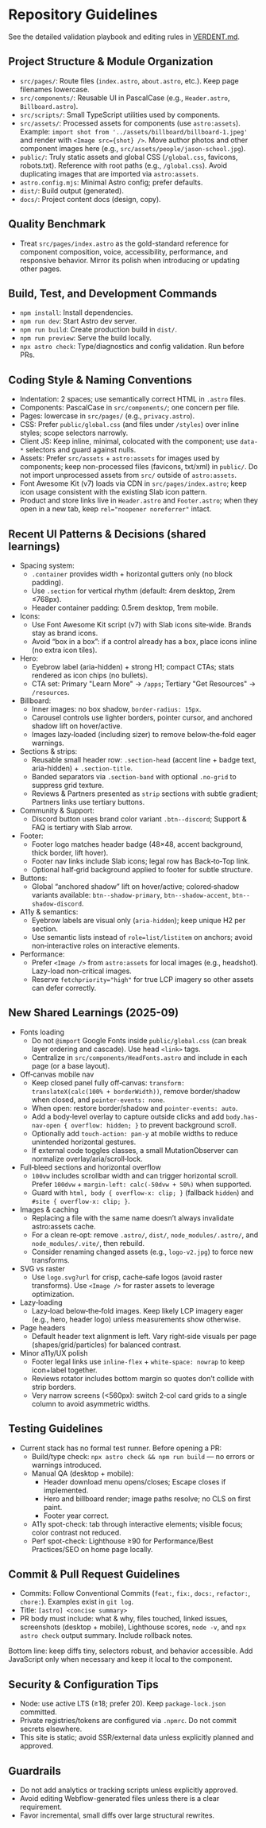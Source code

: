 # Repository Guidelines

See the detailed validation playbook and editing rules in [VERDENT.md](VERDENT.md).

## Project Structure & Module Organization
- `src/pages/`: Route files (`index.astro`, `about.astro`, etc.). Keep page filenames lowercase.
- `src/components/`: Reusable UI in PascalCase (e.g., `Header.astro`, `Billboard.astro`).
- `src/scripts/`: Small TypeScript utilities used by components.
- `src/assets/`: Processed assets for components (use `astro:assets`). Example: `import shot from '../assets/billboard/billboard-1.jpeg'` and render with `<Image src={shot} />`. Move author photos and other component images here (e.g., `src/assets/people/jason-school.jpg`).
- `public/`: Truly static assets and global CSS (`/global.css`, favicons, robots.txt). Reference with root paths (e.g., `/global.css`). Avoid duplicating images that are imported via `astro:assets`.
- `astro.config.mjs`: Minimal Astro config; prefer defaults.
- `dist/`: Build output (generated).
- `docs/`: Project content docs (design, copy).

## Quality Benchmark
- Treat `src/pages/index.astro` as the gold-standard reference for component composition, voice, accessibility, performance, and responsive behavior. Mirror its polish when introducing or updating other pages.

## Build, Test, and Development Commands
- `npm install`: Install dependencies.
- `npm run dev`: Start Astro dev server.
- `npm run build`: Create production build in `dist/`.
- `npm run preview`: Serve the build locally.
- `npx astro check`: Type/diagnostics and config validation. Run before PRs.

## Coding Style & Naming Conventions
- Indentation: 2 spaces; use semantically correct HTML in `.astro` files.
- Components: PascalCase in `src/components/`; one concern per file.
- Pages: lowercase in `src/pages/` (e.g., `privacy.astro`).
- CSS: Prefer `public/global.css` (and files under `/styles`) over inline styles; scope selectors narrowly.
- Client JS: Keep inline, minimal, colocated with the component; use `data-*` selectors and guard against nulls.
- Assets: Prefer `src/assets` + `astro:assets` for images used by components; keep non-processed files (favicons, txt/xml) in `public/`. Do not import unprocessed assets from `src/` outside of `astro:assets`.
- Font Awesome Kit (v7) loads via CDN in `src/pages/index.astro`; keep icon usage consistent with the existing Slab icon pattern.
- Product and store links live in `Header.astro` and `Footer.astro`; when they open in a new tab, keep `rel="noopener noreferrer"` intact.

## Recent UI Patterns & Decisions (shared learnings)
- Spacing system:
  - `.container` provides width + horizontal gutters only (no block padding).
  - Use `.section` for vertical rhythm (default: 4rem desktop, 2rem ≤768px).
  - Header container padding: 0.5rem desktop, 1rem mobile.
- Icons:
  - Use Font Awesome Kit script (v7) with Slab icons site‑wide. Brands stay as brand icons.
  - Avoid “box in a box”: if a control already has a box, place icons inline (no extra icon tiles).
- Hero:
  - Eyebrow label (aria-hidden) + strong H1; compact CTAs; stats rendered as icon chips (no bullets).
  - CTA set: Primary "Learn More" → `/apps`; Tertiary "Get Resources" → `/resources`.
- Billboard:
  - Inner images: no box shadow, `border-radius: 15px`.
  - Carousel controls use lighter borders, pointer cursor, and anchored shadow lift on hover/active.
  - Images lazy‑loaded (including sizer) to remove below‑the‑fold eager warnings.
- Sections & strips:
  - Reusable small header row: `.section-head` (accent line + badge text, aria-hidden) + `.section-title`.
  - Banded separators via `.section-band` with optional `.no-grid` to suppress grid texture.
  - Reviews & Partners presented as `strip` sections with subtle gradient; Partners links use tertiary buttons.
- Community & Support:
  - Discord button uses brand color variant `.btn--discord`; Support & FAQ is tertiary with Slab arrow.
- Footer:
  - Footer logo matches header badge (48×48, accent background, thick border, lift hover).
  - Footer nav links include Slab icons; legal row has Back‑to‑Top link.
  - Optional half‑grid background applied to footer for subtle structure.
- Buttons:
  - Global “anchored shadow” lift on hover/active; colored‑shadow variants available: `btn--shadow-primary`, `btn--shadow-accent`, `btn--shadow-discord`.
- A11y & semantics:
  - Eyebrow labels are visual only (`aria-hidden`); keep unique H2 per section.
  - Use semantic lists instead of `role=list/listitem` on anchors; avoid non‑interactive roles on interactive elements.
- Performance:
  - Prefer `<Image />` from `astro:assets` for local images (e.g., headshot). Lazy-load non-critical images.
  - Reserve `fetchpriority="high"` for true LCP imagery so other assets can defer correctly.

## New Shared Learnings (2025-09)

- Fonts loading
  - Do not `@import` Google Fonts inside `public/global.css` (can break layer ordering and cascade). Use head `<link>` tags.
  - Centralize in `src/components/HeadFonts.astro` and include in each page (or a base layout).
- Off‑canvas mobile nav
  - Keep closed panel fully off‑canvas: `transform: translateX(calc(100% + borderWidth))`, remove border/shadow when closed, and `pointer-events: none`.
  - When open: restore border/shadow and `pointer-events: auto`.
  - Add a body‑level overlay to capture outside clicks and add `body.has-nav-open { overflow: hidden; }` to prevent background scroll.
  - Optionally add `touch-action: pan-y` at mobile widths to reduce unintended horizontal gestures.
  - If external code toggles classes, a small MutationObserver can normalize overlay/aria/scroll‑lock.
- Full‑bleed sections and horizontal overflow
  - `100vw` includes scrollbar width and can trigger horizontal scroll. Prefer `100dvw` + `margin-left: calc(-50dvw + 50%)` when supported.
  - Guard with `html, body { overflow-x: clip; }` (fallback `hidden`) and `#site { overflow-x: clip; }`.
- Images & caching
  - Replacing a file with the same name doesn’t always invalidate astro:assets cache.
  - For a clean re‑opt: remove `.astro/`, `dist/`, `node_modules/.astro/`, and `node_modules/.vite/`, then rebuild.
  - Consider renaming changed assets (e.g., `logo-v2.jpg`) to force new transforms.
- SVG vs raster
  - Use `logo.svg?url` for crisp, cache‑safe logos (avoid raster transforms). Use `<Image />` for raster assets to leverage optimization.
- Lazy‑loading
  - Lazy‑load below‑the‑fold images. Keep likely LCP imagery eager (e.g., hero, header logo) unless measurements show otherwise.
- Page headers
  - Default header text alignment is left. Vary right‑side visuals per page (shapes/grid/particles) for balanced contrast.
- Minor a11y/UX polish
  - Footer legal links use `inline-flex` + `white-space: nowrap` to keep icon+label together.
  - Reviews rotator includes bottom margin so quotes don’t collide with strip borders.
  - Very narrow screens (<560px): switch 2‑col card grids to a single column to avoid asymmetric widths.

## Testing Guidelines
- Current stack has no formal test runner. Before opening a PR:
  - Build/type check: `npx astro check && npm run build` — no errors or warnings introduced.
  - Manual QA (desktop + mobile):
    - Header download menu opens/closes; Escape closes if implemented.
    - Hero and billboard render; image paths resolve; no CLS on first paint.
    - Footer year correct.
  - A11y spot-check: tab through interactive elements; visible focus; color contrast not reduced.
  - Perf spot-check: Lighthouse ≥90 for Performance/Best Practices/SEO on home page locally.

## Commit & Pull Request Guidelines
- Commits: Follow Conventional Commits (`feat:`, `fix:`, `docs:`, `refactor:`, `chore:`). Examples exist in `git log`.
- Title: `[astro] <concise summary>`
- PR body must include: what & why, files touched, linked issues, screenshots (desktop + mobile), Lighthouse scores, `node -v`, and `npx astro check` output summary. Include rollback notes.

Bottom line: keep diffs tiny, selectors robust, and behavior accessible. Add JavaScript only when necessary and keep it local to the component.

## Security & Configuration Tips
- Node: use active LTS (≥18; prefer 20). Keep `package-lock.json` committed.
- Private registries/tokens are configured via `.npmrc`. Do not commit secrets elsewhere.
- This site is static; avoid SSR/external data unless explicitly planned and approved.

## Guardrails
- Do not add analytics or tracking scripts unless explicitly approved.
- Avoid editing Webflow-generated files unless there is a clear requirement.
- Favor incremental, small diffs over large structural rewrites.
